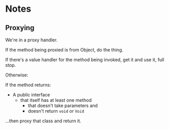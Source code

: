 # Notes

## Proxying

We're in a proxy handler.

If the method being proxied is from Object, do the thing.

If there's a value handler for the method being invoked, get it and
use it, full stop.

Otherwise:

If the method returns:
* A public interface
  * that itself has at least one method
    * that doesn't take parameters and
    * doesn't return `void` or `Void`
    
...then proxy that class and return it.
